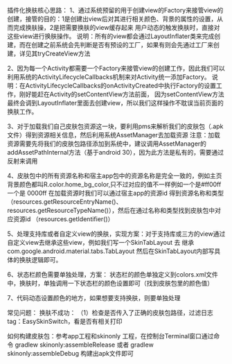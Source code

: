 插件化换肤核心思路：
1、通过系统预留的用于创建view的Factory来接管view的创建，接管的目的：1是创建出view后对其进行相关颜色、背景的属性的设置，从而完成换肤操，2是把需要换肤的view缓存起来
用户动态的触发换肤时，直接对这些view进行换肤操作。
说明：所有的view都会通过LayoutInflater类来完成创建，而在创建之前系统会先判断是否有预设的工厂，如果有则会先通过工厂来创建，详见其tryCreateView方法

2、因为每一个Activity都需要一个Factory来接管view的创建工作，因此我们可以利用系统的ActivityLifecycleCallbacks机制来对Activity统一添加Factory。
说明：在ActivityLifecycleCallbacks的onActivityCreated中执行Factory的设置工作，刚好能赶在Activity的setContentView方法前面，
因为setContentView方法最终会调到LayoutInflater里面去创建view，所以我们这样操作不耽误当前页面的换肤工作。

3、对于加载我们自己皮肤包资源这一块，要利用pms来解析我们的皮肤包（.apk文件）得到资源相关信息，然后利用系统AssetManager去加载资源
注意：加载资源需要先将我们的皮肤包路径添加到系统中，建议调用AssetManager的addAssetPathInternal方法（基于android 30），因为此方法是私有的，需要通过反射来调用

4、皮肤包中的所有资源名称和宿主app包中的资源名称是完全一致的，例如主页背景颜色都叫R.color.home_bg_color,只不过对应的值不一样例如一个是#ff00ff 一个是 0000ff
在加载资源时我们可以通过宿主app的资源id 得到资源名称和类型（resources.getResourceEntryName()、resources.getResourceTypeName()），然后在通过名称和类型找到皮肤包中对应资源id
（resources.getIdentifier()）

5、处理支持库或者自定义view的换肤，实现方案：对于支持库或三方的view通过自定义view去继承这些view，例如我们写一个SkinTabLayout 去 继承 com.google.android.material.tabs.TabLayout
然后在SkinTabLayout内部写具体的换肤逻辑即可。

6、状态栏颜色需要单独处理，方案：
状态栏的颜色单独定义到colors.xml文件中，换肤时，单独调用一下状态栏的颜色设置即可（找到皮肤包里的颜色值）

7、代码动态设置颜色的地方，如果想要支持换肤，则要单独处理

常见问题：
换肤不成功：
（1）检查是否传入了正确的皮肤包路径，过滤日志tag：EasySkinSwitch，看是否有相关打印

如何构建皮肤包：参考app工程和skinonly 工程，在控制台Terminal窗口通过命令 
gradlew skinonly:assembleRelease
或者
gradlew skinonly:assembleDebug
构建出apk文件即可

